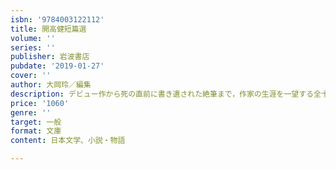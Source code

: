 ```yaml
---
isbn: '9784003122112'
title: 開高健短篇選
volume: ''
series: ''
publisher: 岩波書店
pubdate: '2019-01-27'
cover: ''
author: 大岡玲／編集
description: デビュー作から死の直前に書き遺された絶筆まで，作家の生涯を一望する全十一篇．決定版短篇集．
price: '1060'
genre: ''
target: 一般
format: 文庫
content: 日本文学、小説・物語

---
```

